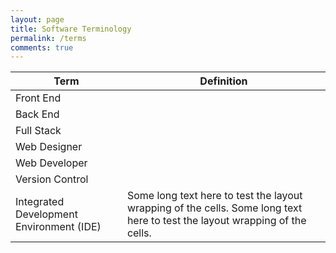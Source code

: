 ```yaml
---
layout: page
title: Software Terminology
permalink: /terms
comments: true
---
```


<div class="row">
<div class="table-responsive">
<table id="terms" class="table table-striped">
<thead>
<tr>
<th scope="col">Term</th>
<th scope="col">Definition</th>
</tr>
</thead>
<tbody>
<tr>
<td>Front End</td>
<td></td>
</tr>
<tr>
<td>Back End</td>
<td></td>
</tr>
<tr>
<td>Full Stack</td>
<td></td>
</tr>
<tr>
<td>Web Designer</td>
<td></td>
</tr>
<tr>
<td>Web Developer</td>
<td></td>
</tr>
<tr>
<td>Version Control</td>
<td></td>
</tr>
<tr>
<td>Integrated Development Environment (IDE)</td>
<td>Some long text here to test the layout wrapping of the cells. Some long text here to test the layout wrapping of the cells.</td>
</tr>
</tbody>
</table>
</div>
</div>